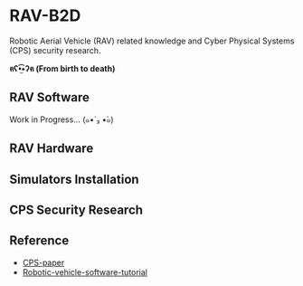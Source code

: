 # RAV-B2D

Robotic Aerial Vehicle (RAV) related knowledge and Cyber Physical Systems (CPS) security research.

**ฅʕ•̫͡•ʔฅ (From birth to death)**

## RAV Software

Work in Progress... (๑•́ ₃ •̀๑)

## RAV Hardware


## Simulators Installation


## CPS Security Research


## Reference

* [CPS-paper](https://github.com/KimHyungSub/CPS-papers)
* [Robotic-vehicle-software-tutorial](https://github.com/KimHyungSub/Robotic-vehicle-software-tutorial)
